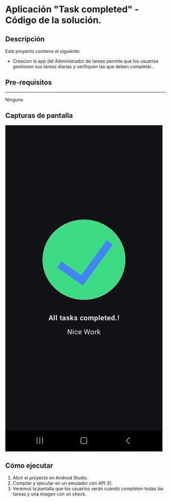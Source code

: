 # Aplicación "Task completed" - Código de la solución.

## Descripción

Este proyecto contiene el siguiente:
- Creacion la app del Administrador de tareas permite que los usuarios gestionen sus tareas diarias y verifiquen las que deben completar..
  
## Pre-requisitos
--------------
Ninguno 

## Capturas de pantalla

![Imagen con texto en pantalla](https://github.com/dannyredpy/ipdm-oto-2025-_-osvaldo_candia-_ejercicios-3-b/blob/main/image3.jpeg?raw=true)

## Cómo ejecutar
1. Abrir el proyecto en Android Studio.
2. Compilar y ejecutar en un emulador con API 31.
3. Veremos la pantalla que los usuarios verán cuando completen todas las tareas y una imagen con un check.
